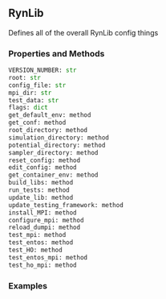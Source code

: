 ## <a id="RynLib.Interface.RynLib">RynLib</a>
Defines all of the overall RynLib config things

### Properties and Methods
```python
VERSION_NUMBER: str
root: str
config_file: str
mpi_dir: str
test_data: str
flags: dict
get_default_env: method
get_conf: method
root_directory: method
simulation_directory: method
potential_directory: method
sampler_directory: method
reset_config: method
edit_config: method
get_container_env: method
build_libs: method
run_tests: method
update_lib: method
update_testing_framework: method
install_MPI: method
configure_mpi: method
reload_dumpi: method
test_mpi: method
test_entos: method
test_HO: method
test_entos_mpi: method
test_ho_mpi: method
```


### Examples
